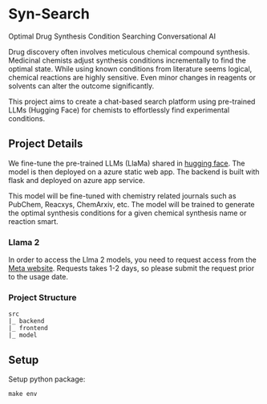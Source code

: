 # Syn-Search
Optimal Drug Synthesis Condition Searching Conversational AI

Drug discovery often involves meticulous chemical compound synthesis. Medicinal chemists adjust synthesis conditions incrementally to find the optimal state. While using known conditions from literature seems logical, chemical reactions are highly sensitive. Even minor changes in reagents or solvents can alter the outcome significantly.

This project aims to create a chat-based search platform using pre-trained LLMs (Hugging Face) for chemists to effortlessly find experimental conditions.

## Project Details
We fine-tune the pre-trained LLMs (LlaMa) shared in [hugging face](hhttps://huggingface.co/meta-llama). The model is then deployed on a azure static web app. The backend is built with flask and deployed on azure app service.

This model will be fine-tuned with chemistry related journals such as PubChem, Reacxys, ChemArxiv, etc. The model will be trained to generate the optimal synthesis conditions for a given chemical synthesis name or reaction smart.

### Llama 2
In order to access the Llma 2 models, you need to request access from the [Meta website](https://ai.meta.com/resources/models-and-libraries/llama-downloads). Requests takes 1-2 days, so please submit the request prior to the usage date.

### Project Structure
```
src
|_ backend
|_ frontend
|_ model
```

## Setup
Setup python package:

    make env

